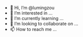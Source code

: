 - 👋 Hi, I’m @lumingzou
- 👀 I’m interested in ...
- 🌱 I’m currently learning ...
- 💞️ I’m looking to collaborate on ...
- 📫 How to reach me ...

<!---
lumingzou/lumingzou is a ✨ special ✨ repository because its `README.md` (this file) appears on your GitHub profile.
You can click the Preview link to take a look at your changes.
--->
